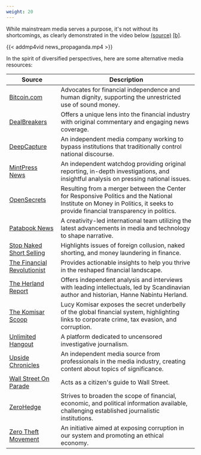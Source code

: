 ```yaml
---
weight: 20
---
```


While mainstream media serves a purpose, it's not without its shortcomings, as clearly demonstrated in the video below [(source)](https://deadspin.com/how-americas-largest-local-tv-owner-turned-its-news-anc-1824233490) [[b]](https://archive.ph/TVYxZ).

{{<  addmp4vid news_propaganda.mp4 >}}

In the spirit of diversified perspectives, here are some alternative media resources:

| Source | Description |
|--------|-------------|
| [Bitcoin.com](https://news.bitcoin.com/) | Advocates for financial independence and human dignity, supporting the unrestricted use of sound money. |
| [DealBreakers](https://dealbreaker.com/) | Offers a unique lens into the financial industry with original commentary and engaging news coverage. |
| [DeepCapture](https://www.deepcapture.com/2021/08/two-cheers-for-federal-employees/) | An independent media company working to bypass institutions that traditionally control national discourse. |
| [MintPress News](https://www.mintpressnews.com/) | An independent watchdog providing original reporting, in-depth investigations, and insightful analysis on pressing national issues. |
| [OpenSecrets](https://www.opensecrets.org/) | Resulting from a merger between the Center for Responsive Politics and the National Institute on Money in Politics, it seeks to provide financial transparency in politics. |
| [Patabook News](https://patabook.com/news/) | A creativity-led international team utilizing the latest advancements in media and technology to shape narrative. |
| [Stop Naked Short Selling](https://stopnakedshortselling.org/) | Highlights issues of foreign collusion, naked shorting, and money laundering in finance. |
| [The Financial Revolutionist](https://thefr.com/) | Provides actionable insights to help you thrive in the reshaped financial landscape. |
| [The Herland Report](https://hannenabintuherland.com/) | Offers independent analysis and interviews with leading intellectuals, led by Scandinavian author and historian, Hanne Nabintu Herland. |
| [The Komisar Scoop](https://www.thekomisarscoop.com/) | Lucy Komisar exposes the secret underbelly of the global financial system, highlighting links to corporate crime, tax evasion, and corruption. |
| [Unlimited Hangout](https://unlimitedhangout.com/) | A platform dedicated to uncensored investigative journalism. |
| [Upside Chronicles](https://upsidechronicles.com/) | An independent media source from professionals in the media industry, creating content about topics of significance. |
| [Wall Street On Parade](https://wallstreetonparade.com/) | Acts as a citizen's guide to Wall Street. |
| [ZeroHedge](https://www.zerohedge.com/) | Strives to broaden the scope of financial, economic, and political information available, challenging established journalistic institutions. |
| [Zero Theft Movement](https://zerotheft.net/) | An initiative aimed at exposing corruption in our system and promoting an ethical economy. |
